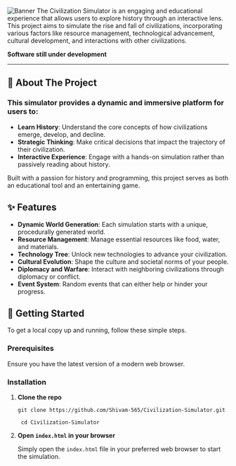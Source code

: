 ![Banner](https://placehold.co/1280x300/darkolivegreen/white?font=montserrat&text=Civilisation%20Simulator)
The Civilization Simulator is an engaging and educational experience that allows users to explore history through an interactive lens. This project aims to simulate the rise and fall of civilizations, incorporating various factors like resource management, technological advancement, cultural development, and interactions with other civilizations.

**Software still under development**
___
## 🚀 About The Project
### This simulator provides a dynamic and immersive platform for users to:
* __Learn History__: Understand the core concepts of how civilizations emerge, develop, and decline.
* __Strategic Thinking__: Make critical decisions that impact the trajectory of their civilization.
* __Interactive Experience__: Engage with a hands-on simulation rather than passively reading about history.

Built with a passion for history and programming, this project serves as both an educational tool and an entertaining game.

## ✨ Features
* __Dynamic World Generation__: Each simulation starts with a unique, procedurally generated world.
* __Resource Management__: Manage essential resources like food, water, and materials.
* __Technology Tree__: Unlock new technologies to advance your civilization.
* __Cultural Evolution__: Shape the culture and societal norms of your people.
* __Diplomacy and Warfare__: Interact with neighboring civilizations through diplomacy or conflict.
* __Event System__: Random events that can either help or hinder your progress.

## 🏁 Getting Started
To get a local copy up and running, follow these simple steps.
### Prerequisites
Ensure you have the latest version of a modern web browser.
### Installation
1. **Clone the repo**

   ``` git clone https://github.com/Shivam-565/Civilization-Simulator.git ```

   ```  cd Civilization-Simulator ```
 
2. **Open `index.html` in your browser**
   
   Simply open the `index.html` file in your preferred web browser to start the simulation.

